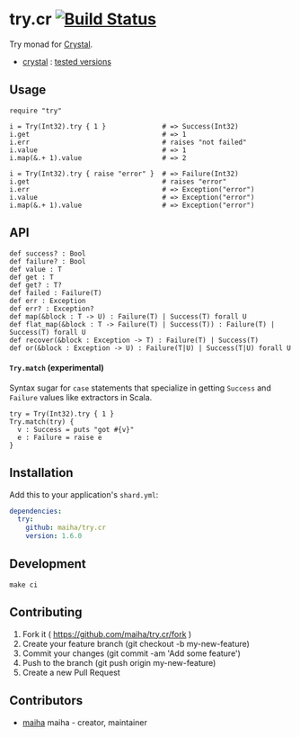 # try.cr [![Build Status](https://travis-ci.org/maiha/try.cr.svg?branch=master)](https://travis-ci.org/maiha/try.cr)

Try monad for [Crystal](http://crystal-lang.org/).

- [crystal](http://crystal-lang.org/) : [tested versions](./ci)

## Usage

```crystal
require "try"

i = Try(Int32).try { 1 }              # => Success(Int32)
i.get                                 # => 1
i.err                                 # raises "not failed"
i.value                               # => 1
i.map(&.+ 1).value                    # => 2

i = Try(Int32).try { raise "error" }  # => Failure(Int32)
i.get                                 # raises "error"
i.err                                 # => Exception("error")
i.value                               # => Exception("error")
i.map(&.+ 1).value                    # => Exception("error")
```

## API

```crystal
def success? : Bool
def failure? : Bool
def value : T
def get : T
def get? : T?
def failed : Failure(T)
def err : Exception
def err? : Exception?
def map(&block : T -> U) : Failure(T) | Success(T) forall U
def flat_map(&block : T -> Failure(T) | Success(T)) : Failure(T) | Success(T) forall U
def recover(&block : Exception -> T) : Failure(T) | Success(T)
def or(&block : Exception -> U) : Failure(T|U) | Success(T|U) forall U
```

#### `Try.match` (experimental)

Syntax sugar for `case` statements that specialize in getting `Success` and `Failure` values like extractors in Scala.

```crystal
try = Try(Int32).try { 1 }
Try.match(try) {
  v : Success = puts "got #{v}"
  e : Failure = raise e
}
```

## Installation

Add this to your application's `shard.yml`:

```yaml
dependencies:
  try:
    github: maiha/try.cr
    version: 1.6.0
```

## Development

```shell
make ci
```

## Contributing

1. Fork it ( https://github.com/maiha/try.cr/fork )
2. Create your feature branch (git checkout -b my-new-feature)
3. Commit your changes (git commit -am 'Add some feature')
4. Push to the branch (git push origin my-new-feature)
5. Create a new Pull Request

## Contributors

- [maiha](https://github.com/maiha) maiha - creator, maintainer
